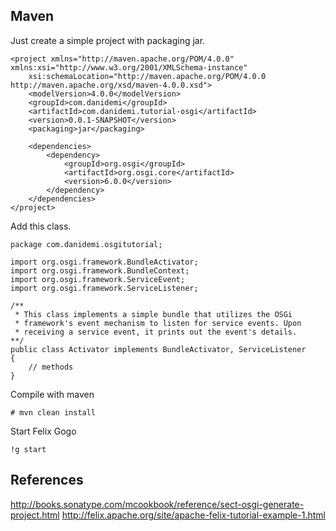 ## Maven

Just create a simple project with packaging jar.

	<project xmlns="http://maven.apache.org/POM/4.0.0" xmlns:xsi="http://www.w3.org/2001/XMLSchema-instance"
		xsi:schemaLocation="http://maven.apache.org/POM/4.0.0 http://maven.apache.org/xsd/maven-4.0.0.xsd">
		<modelVersion>4.0.0</modelVersion>
		<groupId>com.danidemi</groupId>
		<artifactId>com.danidemi.tutorial-osgi</artifactId>
		<version>0.0.1-SNAPSHOT</version>
		<packaging>jar</packaging>

		<dependencies>
			<dependency>
				<groupId>org.osgi</groupId>
				<artifactId>org.osgi.core</artifactId>
				<version>6.0.0</version>
			</dependency>
		</dependencies>
	</project>

Add this class.

	package com.danidemi.osgitutorial;

	import org.osgi.framework.BundleActivator;
	import org.osgi.framework.BundleContext;
	import org.osgi.framework.ServiceEvent;
	import org.osgi.framework.ServiceListener;

	/**
	 * This class implements a simple bundle that utilizes the OSGi
	 * framework's event mechanism to listen for service events. Upon
	 * receiving a service event, it prints out the event's details.
	**/
	public class Activator implements BundleActivator, ServiceListener
	{
		// methods
	}

Compile with maven

	# mvn clean install

Start Felix Gogo

	!g start 

## References

<http://books.sonatype.com/mcookbook/reference/sect-osgi-generate-project.html>
<http://felix.apache.org/site/apache-felix-tutorial-example-1.html>
